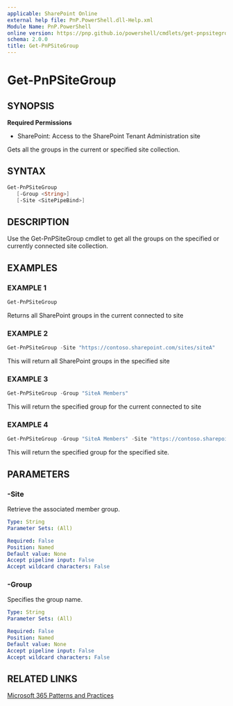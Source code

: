 ```yaml
---
applicable: SharePoint Online
external help file: PnP.PowerShell.dll-Help.xml
Module Name: PnP.PowerShell
online version: https://pnp.github.io/powershell/cmdlets/get-pnpsitegroup
schema: 2.0.0
title: Get-PnPSiteGroup
---
```


# Get-PnPSiteGroup

## SYNOPSIS

**Required Permissions**

* SharePoint: Access to the SharePoint Tenant Administration site

Gets all the groups in the current or specified site collection.

## SYNTAX

```powershell
Get-PnPSiteGroup
   [-Group <String>]
   [-Site <SitePipeBind>]
```

## DESCRIPTION
Use the Get-PnPSiteGroup cmdlet to get all the groups on the specified or currently connected site collection.

## EXAMPLES

### EXAMPLE 1
```powershell
Get-PnPSiteGroup
```

Returns all SharePoint groups in the current connected to site

### EXAMPLE 2
```powershell
Get-PnPSiteGroup -Site "https://contoso.sharepoint.com/sites/siteA"
```
This will return all SharePoint groups in the specified site

### EXAMPLE 3
```powershell
Get-PnPSiteGroup -Group "SiteA Members"
```
This will return the specified group for the current connected to site

### EXAMPLE 4
```powershell
Get-PnPSiteGroup -Group "SiteA Members" -Site "https://contoso.sharepoint.com/sites/siteA"
```
This will return the specified group for the specified site.

## PARAMETERS

### -Site
Retrieve the associated member group.

```yaml
Type: String
Parameter Sets: (All)

Required: False
Position: Named
Default value: None
Accept pipeline input: False
Accept wildcard characters: False
```

### -Group
Specifies the group name.

```yaml
Type: String
Parameter Sets: (All)

Required: False
Position: Named
Default value: None
Accept pipeline input: False
Accept wildcard characters: False
```

## RELATED LINKS

[Microsoft 365 Patterns and Practices](https://aka.ms/m365pnp)